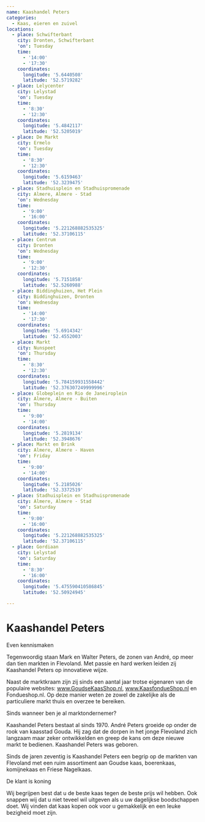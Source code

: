 ```yaml
---
name: Kaashandel Peters
categories:
  - Kaas, eieren en zuivel
locations:
  - place: Schwifterbant
    city: Dronten, Schwifterbant
    'on': Tuesday
    time:
      - '14:00'
      - '17:30'
    coordinates:
      longitude: '5.6440508'
      latitude: '52.5719282'
  - place: Lelycenter
    city: Lelystad
    'on': Tuesday
    time:
      - '8:30'
      - '12:30'
    coordinates:
      longitude: '5.4842117'
      latitude: '52.5205019'
  - place: De Markt
    city: Ermelo
    'on': Tuesday
    time:
      - '8:30'
      - '12:30'
    coordinates:
      longitude: '5.6159463'
      latitude: '52.3239475'
  - place: Stadhuisplein en Stadhuispromenade
    city: Almere, Almere - Stad
    'on': Wednesday
    time:
      - '9:00'
      - '16:00'
    coordinates:
      longitude: '5.221268882535325'
      latitude: '52.37106115'
  - place: Centrum
    city: Dronten
    'on': Wednesday
    time:
      - '9:00'
      - '12:30'
    coordinates:
      longitude: '5.7151858'
      latitude: '52.5260988'
  - place: Biddinghuizen, Het Plein
    city: Biddinghuizen, Dronten
    'on': Wednesday
    time:
      - '14:00'
      - '17:30'
    coordinates:
      longitude: '5.6914342'
      latitude: '52.4552003'
  - place: Markt
    city: Nunspeet
    'on': Thursday
    time:
      - '8:30'
      - '12:30'
    coordinates:
      longitude: '5.784159931558442'
      latitude: '52.376307249999996'
  - place: Globeplein en Rio de Janeiroplein
    city: Almere, Almere - Buiten
    'on': Thursday
    time:
      - '9:00'
      - '14:00'
    coordinates:
      longitude: '5.2819134'
      latitude: '52.3948676'
  - place: Markt en Brink
    city: Almere, Almere - Haven
    'on': Friday
    time:
      - '9:00'
      - '14:00'
    coordinates:
      longitude: '5.2185026'
      latitude: '52.3372519'
  - place: Stadhuisplein en Stadhuispromenade
    city: Almere, Almere - Stad
    'on': Saturday
    time:
      - '9:00'
      - '16:00'
    coordinates:
      longitude: '5.221268882535325'
      latitude: '52.37106115'
  - place: Gordiaan
    city: Lelystad
    'on': Saturday
    time:
      - '8:30'
      - '16:00'
    coordinates:
      longitude: '5.475590410586845'
      latitude: '52.50924945'

---
```


# Kaashandel Peters

Even kennismaken

Tegenwoordig staan Mark en Walter Peters, de zonen van André, op meer dan tien markten in Flevoland. Met passie en hard werken leiden zij Kaashandel Peters op innovatieve wijze.

Naast de marktkraam zijn zij sinds een aantal jaar trotse eigenaren van de populaire websites: www.GoudseKaasShop.nl, www.KaasfondueShop.nl en Fondueshop.nl. Op deze manier weten ze zowel de zakelijke als de particuliere markt thuis en overzee te bereiken.

Sinds wanneer ben je al marktondernemer?

Kaashandel Peters bestaat al sinds 1970. André Peters groeide op onder de rook van kaasstad Gouda. Hij zag dat de dorpen in het jonge Flevoland zich langzaam maar zeker ontwikkelden en greep de kans om deze nieuwe markt te bedienen. Kaashandel Peters was geboren.

Sinds de jaren zeventig is Kaashandel Peters een begrip op de markten van Flevoland met een ruim assortiment aan Goudse kaas, boerenkaas, komijnekaas en Friese Nagelkaas.

De klant is koning

Wij begrijpen best dat u de beste kaas tegen de beste prijs wil hebben. Ook snappen wij dat u niet teveel wil uitgeven als u uw dagelijkse boodschappen doet. Wij vinden dat kaas kopen ook voor u gemakkelijk en een leuke bezigheid moet zijn.